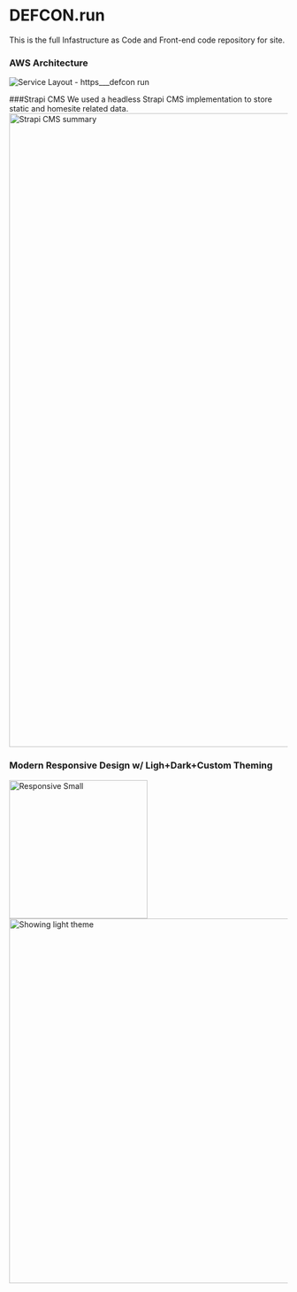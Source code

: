 # DEFCON.run
This is the full Infastructure as Code and Front-end code repository for site.


### AWS Architecture
![Service Layout - https___defcon run](https://github.com/user-attachments/assets/826c9d78-14a4-478a-86e8-47e8916373cc)

###Strapi CMS
We used a headless Strapi CMS implementation to store static and homesite related data.
<img width="1145" alt="Strapi CMS summary" src="https://github.com/user-attachments/assets/7aaf5f41-653e-47e2-b5e0-785cd2ca68f2">


### Modern Responsive Design w/ Ligh+Dark+Custom Theming
<img width="250" alt="Responsive Small" src="https://github.com/user-attachments/assets/16528a4d-60a9-455a-b274-72250feb2d78">
<img width="659" alt="Showing light theme" src="https://github.com/user-attachments/assets/e393336e-4a38-4f63-a2f2-7fcaa0ef6eb0">
